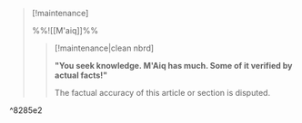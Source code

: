 > [!maintenance] 
> 
> %%![[M'aiq]]%%
> 
> > [!maintenance|clean nbrd]
> > 
> > **"You seek knowledge. M'Aiq has much. Some of it verified by actual facts!"**
> > 
> > The factual accuracy of this article or section is disputed.

^8285e2
